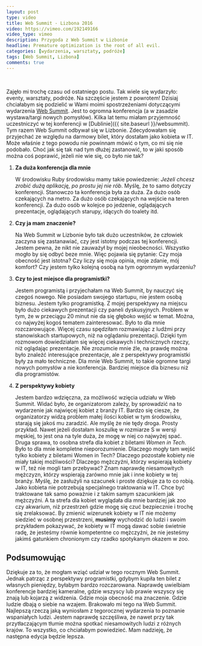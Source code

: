 ```yaml
---
layout: post
type: video
title: Web Summit - Lizbona 2016
video: https://vimeo.com/192149166
video_type: vimeo
description: Przygoda z Web Summit w Lizbonie
headline: Premature optimization is the root of all evil.
categories: [wydarzenia, warsztaty, podróże]
tags: [Web Summit, Lizbona]
comments: true
---
```


<br>

Zajęło mi trochę czasu od ostatniego postu. Tak wiele się wydarzyło: eventy, warsztaty, podróże. Na szczęście jestem z powrotem! Dzisiaj chciałabym się podzielić w Wami moimi spostrzeżeniami dotyczącymi wydarzenia [Web Summit](https://websummit.net/). Jest to ogromna konferencja (a w zasadzie wystawa/targi nowych pomysłów). Kilka lat temu miałam przyjemność uczestniczyć w tej konferencji w [Dublinie]({{ site.baseurl }}/websummit). Tym razem Web Summit odbywał się w Lizbonie. Zdecydowałam się przyjechać ze względu na darmowy bilet, który dostałam jako kobieta w IT. Może właśnie z tego powodu nie powinnam mówić o tym, co mi się nie podobało. Choć jak się tak nad tym dłużej zastanowić, to w jaki sposób można coś poprawić, jeżeli nie wie się, co było nie tak?

1. **Za duża konferencja dla mnie**

    W środowisku Ruby środowisku mamy takie powiedzenie: *Jeżeli chcesz zrobić dużą aplikację, po prostu jej nie rób*. Myślę, że to samo dotyczy konferencji. Stanowczo ta konferencja była za duża. Za dużo osób czekających na metro. Za dużo osób czekających na wejście na teren konferencji. Za dużo osób w kolejce po jedzenie, oglądających prezentacje, oglądających starupy, idących do toalety itd.

2. **Czy ja mam znaczenie?**

    Na Web Summit w Lizbonie było tak dużo uczestników, że człowiek zaczyna się zastanawiać, czy jest istotny podczas tej konferencji. Jestem pewna, że nikt nie zauważył by mojej nieobecności. Wszystko mogło by się odbyć beze mnie. Więc pojawia się pytanie: Czy moja obecność jest istotna? Czy liczy się moja opinia, moje zdanie, mój komfort? Czy jestem tylko kolejną osobą na tym ogromnym wydarzeniu?

3. **Czy to jest miejsce dla programistki?**

    Jestem programistą i przyjechałam na Web Summit, by nauczyć się czegoś nowego. Nie posiadam swojego startupu, nie jestem osobą biznesu. Jestem tylko programistką. Z mojej perspektywy na miejscu było dużo ciekawych prezentacji czy paneli dyskusyjnych. Problem w tym, że w przeciągu 20 minut nie da się głęboko wejść w temat. Można, co najwyżej kogoś tematem zainteresować. Było to dla mnie rozczarowujące. Więcej czasu spędziłam rozmawiając z ludźmi przy stanowiskach startupowych, niż na oglądaniu prezentacji. Dzięki tym rozmowom dowiedziałam się więcej ciekawych i technicznych rzeczy, niż oglądając prezentacje. Nie zrozumcie mnie źle, na prawdę można było znaleźć interesujące prezentacje, ale z perspektywy programistki były za mało techniczne. Dla mnie Web Summit, to takie ogromne targi nowych pomysłów a nie konferencja. Bardziej miejsce dla biznesu niż dla programistów.

4. **Z perspektywy kobiety**

    Jestem bardzo wdzięczna, za możliwość wzięcia udziału w Web Summit. Widać było, że organizatorom zależy, by sprowadzić na to wydarzenie jak najwięcej kobiet z branży IT. Bardzo się ciesze, że organizatorzy widzą problem małej ilości kobiet w tym środowisku, starają się jakoś mu zaradzić. Ale myślę że nie tędy droga. Prosty przykład. Nawet jeżeli dostałam koszulkę w rozmiarze S w wersji męskiej, to jest ona na tyle duża, że mogę w niej co najwyżej spać. Druga sprawa, to osobna strefa dla kobiet z biletami *Women in Tech*. Było to dla mnie kompletne nieporozumienie. Dlaczego mogły tam wejść tylko kobiety z biletami Women in Tech? Dlaczego pozostałe kobiety nie miały takiej możliwości? Dlaczego mężczyźni, którzy wspierają kobiety w IT, też nie mogli tam przebywać? Znam naprawdę niesamowitych mężczyzn, którzy wspierają zarówno mnie jak i inne kobiety w tej branży. Myślę, że zasłużyli na szacunek i proste dziękuje za to co robią. Jako kobieta nie potrzebują specjalnego traktowania w IT. Chce być traktowane tak samo poważnie i z takim samym szacunkiem jak mężczyźni. A ta strefa dla kobiet wyglądała dla mnie bardziej jak zoo czy akwarium, niż przestrzeń gdzie mogę się czuć bezpiecznie i trochę się zrelaksować. By zmienić wizerunek kobiety w IT nie możemy siedzieć w osobnej przestrzeni, **musimy** wychodzić do ludzi i swoim przykładem pokazywać, że kobiety w IT mogą dawać sobie świetnie radę, że jesteśmy równie kompetentne co mężczyźni, że nie jesteśmy jakimś gatunkiem chronionym czy rzadko spotykanym okazem w zoo.

## Podsumowując

Dziękuje za to, że mogłam wziąć udział w tego rocznym Web Summit. Jednak patrząc z perspektywy programistki, gdybym kupiła ten bilet z własnych pieniędzy, byłabym bardzo rozczarowana. Naprawdę uwielbiam konferencje bardziej kameralne, gdzie wszyscy lub prawie wszyscy się znają lub kojarzą z widzenia. Gdzie moja obecność ma znaczenie. Gdzie ludzie dbają o siebie na wzajem. Brakowało mi tego na Web Summit. Najlepszą rzeczą jaką wyniosłam z tegorocznej wydarzenia to poznanie wspaniałych ludzi. Jestem naprawdę szczęśliwa, że nawet przy tak przytłaczającym tłumie można spotkać niesamowitych ludzi z różnych krajów. To wszystko, co chciałabym powiedzieć. Mam nadzieję, że następna edycja będzie lepsza.
